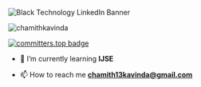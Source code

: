 ![Black Technology LinkedIn Banner](https://github.com/chamithKavinda/chamithKavinda/assets/139870167/68be90bb-42d6-4965-b838-c228002ae54f)

<p align="left"> <img src="https://komarev.com/ghpvc/?username=chamithkavinda&label=Profile%20views&color=0e75b6&style=flat" alt="chamithkavinda" /> </p>

[![committers.top badge](https://user-badge.committers.top/sri_lanka/chamithKavinda.svg)](https://user-badge.committers.top/sri_lanka/chamithKavinda)

- 🌱 I’m currently learning **IJSE**

- 📫 How to reach me **chamith13kavinda@gmail.com**

